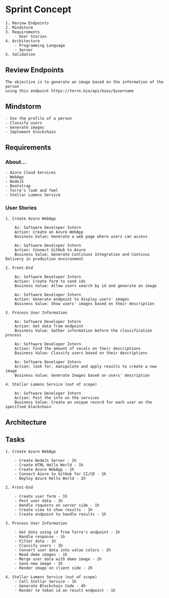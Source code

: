 
# Sprint Concept
    
    1. Review Endpoints
    2. Mindstorm
    3. Requirements
        - User Stories
    4. Architecture
        - Programming Language
        - Server
    5. Validation 


## Review Endpoints
    The objective is to generate an image based on the information of the person 
    using this endpoint https://torre.bio/api/bios/$username


## Mindstorm
    - Use the profile of a person
    - Classify users
    - Generate images
    - Implement blockchain


## Requirements

### About...
    - Azure Cloud Services
    - WebApp
    - NodeJS
    - Bootstrap
    - Torre's look and feel
    - Stellar Lumens Service

### User Stories

    1. Create Azure WebApp

        As: Software Developer Intern
        Action: Create an Azure WebApp
        Business Value: Generate a web page where users can access

        As: Software Developer Intern
        Action: Connect GitHub to Azure
        Business Value: Generate Continuos Integration and Continus Delivery in production environment

    2. Front-End

        As: Software Developer Intern
        Action: Create form to send ids
        Business Value: Allow users search by id and generate an image

        As: Software Developer Intern
        Action: Generate endpoint to display users' images
        Business Value: Show users' images based on their description

    3. Process User Information

        As: Software Developer Intern
        Action: Get data from endpoint
        Business Value: Gather information before the classification process

        As: Software Developer Intern
        Action: Find the amount of vocals on their descriptions
        Business Value: Classify users based on their descriptions

        As: Software Developer Intern
        Action: look for, manipulate and apply results to create a new image
        Business Value: Generate Images based on users' description

    4. Stellar Lumens Service (out of scope)

        As: Software Developer Intern
        Action: Post the info on the services
        Business Value: Create an unique record for each user on the specified blockchain


## Architecture


## Tasks

    1. Create Azure WebApp

        - Create NodeJs Server - 1h
        - Create HTML Hello World - 1h
        - Create Azure WebApp - 1h
        - Connect Azure to GitHub for CI/CD - 1h 
        - Deploy Azure Hello World - 2h

    2. Front-End

        - Create user form - 1h
        - Post user data - 1h
        - Handle requests on server side - 1h
        - Create view to show results - 1h
        - Create endpoint to handle results - 1h

    3. Process User Information

        - Get data using id from Torre's endpoint - 1h
        - Handle response - 1h
        - Filter data - 1h
        - Classify users - 2h
        - Convert user data into value colors - 2h
        - Read demo images - 1h
        - Merge user data with demo image - 2h
        - Save new image - 1h
        - Render image on client side - 2h
      
    4. Stellar Lumens Service (out of scope)
        - Call Stellar Service - 1h
        - Generate Blockchain Code - 4h
        - Render te token id on result endpoint - 1h